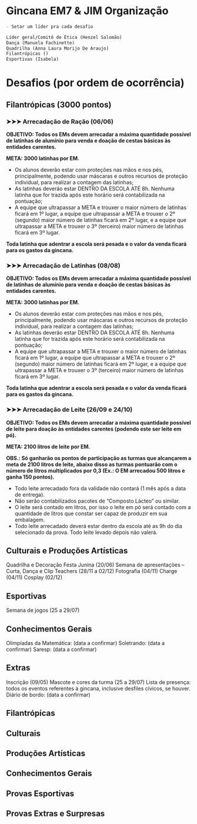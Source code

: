 # Gincana EM7 & JIM Organização

```markdown
- Setar um líder pra cada desafio

Líder geral/Comitê de Ética (Henzel Salomão) 
Dança (Manuela Fachinette) 
Quadrilha (Anna Laura Morijo De Araujo)
Filantrópicas ()
Esportivas (Isabela)
```

# Desafios (por ordem de ocorrência)


## Filantrópicas (3000 pontos)

### ➤➤➤ Arrecadação de Ração (06/06)

**OBJETIVO: Todos os EMs devem arrecadar a máxima quantidade possível de latinhas de alumínio para venda e doação de cestas básicas às entidades carentes.**

**META: 3000 latinhas por EM.**

- Os alunos deverão estar com proteções nas mãos e nos pés, principalmente, podendo usar máscaras e outros recursos de proteção individual, para realizar a contagem das latinhas;
- As latinhas deverão estar DENTRO DA ESCOLA ATÉ 8h. Nenhuma latinha que for trazida após este horário será contabilizada na pontuação;
- A equipe que ultrapassar a META e trouxer o maior número de latinhas ficará em 1º lugar, a equipe que ultrapassar a META e trouxer o 2º (segundo) maior número de latinhas ficará em 2º lugar, e a equipe que ultrapassar a META e trouxer o 3º (terceiro) maior número de latinhas ficará em 3º lugar.

**Toda latinha que adentrar a escola será pesada e o valor da venda ficará para os gastos da gincana.**

### ➤➤➤ Arrecadação de Latinhas (08/08)

**OBJETIVO: Todos os EMs devem arrecadar a máxima quantidade possível de latinhas de alumínio para venda e doação de cestas básicas às entidades carentes.**

**META: 3000 latinhas por EM.**

- Os alunos deverão estar com proteções nas mãos e nos pés, principalmente, podendo usar máscaras e outros recursos de proteção individual, para realizar a contagem das latinhas;
- As latinhas deverão estar DENTRO DA ESCOLA ATÉ 8h. Nenhuma latinha que for trazida após este horário será contabilizada na pontuação;
- A equipe que ultrapassar a META e trouxer o maior número de latinhas ficará em 1º lugar, a equipe que ultrapassar a META e trouxer o 2º (segundo) maior número de latinhas ficará em 2º lugar, e a equipe que ultrapassar a META e trouxer o 3º (terceiro) maior número de latinhas ficará em 3º lugar.

**Toda latinha que adentrar a escola será pesada e o valor da venda ficará para os gastos da gincana.**

### ➤➤➤ Arrecadação de Leite (26/09 e 24/10)

**OBJETIVO: Todos os EMs devem arrecadar a máxima quantidade possível de leite para doação às entidades carentes (podendo este ser leite em pó).**

**META: 2100 litros de leite por EM.**

**OBS.: Só ganharão os pontos de participação as turmas que alcançarem a meta de 2100 litros de leite, abaixo disso as turmas pontuarão com o número de litros multiplicados por 0,3 (Ex.: O EM arrecadou 500 litros e ganha 150 pontos).**


- Todo leite arrecadado fora da validade não contará (1 mês após a data de entrega).
- Não serão contabilizados pacotes de “Composto Lácteo” ou similar.
- O leite será contado em litros, por isso o leite em pó será contado com a quantidade de litros que constar ser capaz de produzir em sua embalagem.
- Todo leite arrecadado deverá estar dentro da escola até as 9h do dia selecionado da prova. Todo leite levado depois não valerá.

## Culturais e Produções Artísticas
Quadrilha e Decoração Festa Junina (20/06)
Semana de apresentações – Curta, Dança e Clip Teachers (28/11 a 02/12)
Fotografia (04/11)
Charge (04/11)
Cosplay (02/12)

## Esportivas
Semana de jogos (25 a 29/07)

## Conhecimentos Gerais
Olimpíadas da Matemática: (data a confirmar)
Soletrando: (data a confirmar)
Saresp: (data a confirmar)

## Extras
Inscrição (09/05)
Mascote e cores da turma (25 a 29/07)
Lista de presença: todos os eventos referentes à gincana, inclusive desfiles cívicos, se houver.
Diário de bordo: (data a confirmar)


## Filantrópicas
## Culturais
## Produções Artísticas
## Conhecimentos Gerais
## Provas Esportivas
## Provas Extras e Surpresas
